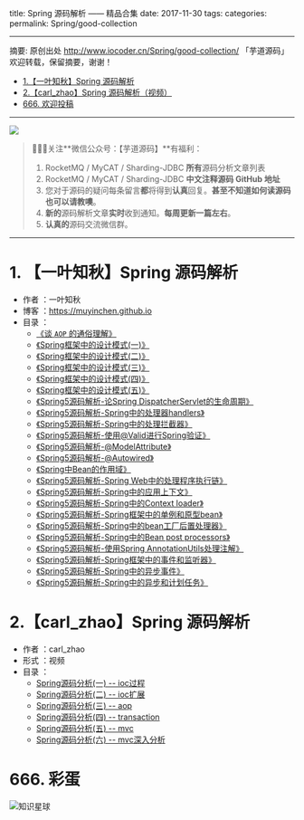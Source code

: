 title: Spring 源码解析 —— 精品合集
date: 2017-11-30
tags:
categories:
permalink: Spring/good-collection

-------

摘要: 原创出处 http://www.iocoder.cn/Spring/good-collection/ 「芋道源码」欢迎转载，保留摘要，谢谢！

- [1.【一叶知秋】Spring 源码解析](http://www.iocoder.cn/Spring/good-collection/)
- [2.【carl_zhao】Spring 源码解析（视频）](http://www.iocoder.cn/Spring/good-collection/)
- [666. 欢迎投稿](http://www.iocoder.cn/Spring/good-collection/)

-------

![](http://www.iocoder.cn/images/common/wechat_mp_2017_07_31.jpg)

> 🙂🙂🙂关注**微信公众号：【芋道源码】**有福利：
> 1. RocketMQ / MyCAT / Sharding-JDBC **所有**源码分析文章列表
> 2. RocketMQ / MyCAT / Sharding-JDBC **中文注释源码 GitHub 地址**
> 3. 您对于源码的疑问每条留言**都**将得到**认真**回复。**甚至不知道如何读源码也可以请教噢**。
> 4. **新的**源码解析文章**实时**收到通知。**每周更新一篇左右**。  
> 5. **认真的**源码交流微信群。

-------

# 1. 【一叶知秋】Spring 源码解析

* 作者 ：一叶知秋
* 博客 ：https://muyinchen.github.io
* 目录 ：
    * [《谈 `AOP` 的通俗理解》](https://muyinchen.github.io/2016/12/25/%E8%B0%88%20%60AOP%60%20%E7%9A%84%E9%80%9A%E4%BF%97%E7%90%86%E8%A7%A3/) 
    * [《Spring框架中的设计模式(一)》](http://t.cn/RK1hMF4) 
    * [《Spring框架中的设计模式(二)》](http://t.cn/RKrAuow) 
    * [《Spring框架中的设计模式(三)》](http://t.cn/R9Ldghf) 
    * [《Spring框架中的设计模式(四)》](http://t.cn/R94pk5m) 
    * [《Spring框架中的设计模式(五)》](http://t.cn/RYCouce/) 
    * [《Spring5源码解析-论Spring DispatcherServlet的生命周期》](https://muyinchen.github.io/2017/08/02/Spring5%E6%BA%90%E7%A0%81%E8%A7%A3%E6%9E%90-%E8%AE%BASpring%20DispatcherServlet%E7%9A%84%E7%94%9F%E5%91%BD%E5%91%A8%E6%9C%9F/) 
    * [《Spring5源码解析-Spring中的处理器handlers》](https://muyinchen.github.io/2017/08/05/Spring5%E6%BA%90%E7%A0%81%E8%A7%A3%E6%9E%90-Spring%E4%B8%AD%E7%9A%84%E5%A4%84%E7%90%86%E5%99%A8handlers/) 
    * [《Spring5源码解析-Spring中的处理拦截器》](https://muyinchen.github.io/2017/08/07/Spring5%E6%BA%90%E7%A0%81%E8%A7%A3%E6%9E%90-Spring%E4%B8%AD%E7%9A%84%E5%A4%84%E7%90%86%E6%8B%A6%E6%88%AA%E5%99%A8/) 
    * [《Spring5源码解析-使用@Valid进行Spring验证》](https://muyinchen.github.io/2017/08/11/Spring5%E6%BA%90%E7%A0%81%E8%A7%A3%E6%9E%90-%E4%BD%BF%E7%94%A8@Valid%E8%BF%9B%E8%A1%8CSpring%E9%AA%8C%E8%AF%81/)
    * [《Spring5源码解析-@ModelAttribute》](https://muyinchen.github.io/2017/08/17/Spring5%E6%BA%90%E7%A0%81%E8%A7%A3%E6%9E%90-@ModelAttribute/)
    * [《Spring5源码解析-@Autowired》](https://muyinchen.github.io/2017/08/23/Spring5%E6%BA%90%E7%A0%81%E8%A7%A3%E6%9E%90-@Autowired/)
    * [《Spring中Bean的作用域》](https://muyinchen.github.io/2017/08/25/Spring%E4%B8%AD%E7%9A%84%E4%BD%9C%E7%94%A8%E5%9F%9F/)
    * [《Spring5源码解析-Spring Web中的处理程序执行链》](https://muyinchen.github.io/2017/08/28/Spring5%E6%BA%90%E7%A0%81%E8%A7%A3%E6%9E%90-Spring%20Web%E4%B8%AD%E7%9A%84%E5%A4%84%E7%90%86%E7%A8%8B%E5%BA%8F%E6%89%A7%E8%A1%8C%E9%93%BE/)
    * [《Spring5源码解析-Spring中的应用上下文》](https://muyinchen.github.io/2017/09/08/Spring5%E6%BA%90%E7%A0%81%E8%A7%A3%E6%9E%90-Spring%E4%B8%AD%E7%9A%84%E5%BA%94%E7%94%A8%E4%B8%8A%E4%B8%8B%E6%96%87/)
    * [《Spring5源码解析-Spring中的Context loader》](https://muyinchen.github.io/2017/09/12/Spring5%E6%BA%90%E7%A0%81%E8%A7%A3%E6%9E%90-Spring%E4%B8%AD%E7%9A%84Context%20loader/)
    * [《Spring5源码解析-Spring框架中的单例和原型bean》](https://muyinchen.github.io/2017/09/15/Spring5%E6%BA%90%E7%A0%81%E8%A7%A3%E6%9E%90-Spring%E6%A1%86%E6%9E%B6%E4%B8%AD%E7%9A%84%E5%8D%95%E4%BE%8B%E5%92%8C%E5%8E%9F%E5%9E%8Bbean/)
    * [《Spring5源码解析-Spring中的bean工厂后置处理器》](https://muyinchen.github.io/2017/09/16/Spring5%E6%BA%90%E7%A0%81%E8%A7%A3%E6%9E%90-Spring%E4%B8%AD%E7%9A%84bean%E5%B7%A5%E5%8E%82%E5%90%8E%E7%BD%AE%E5%A4%84%E7%90%86%E5%99%A8/)
    * [《Spring5源码解析-Spring中的Bean post processors》](https://muyinchen.github.io/2017/09/18/Spring5%E6%BA%90%E7%A0%81%E8%A7%A3%E6%9E%90-Spring%E4%B8%AD%E7%9A%84Bean%20post%20processors/)
    * [《Spring5源码解析-使用Spring AnnotationUtils处理注解》](https://muyinchen.github.io/2017/09/22/Spring5%E6%BA%90%E7%A0%81%E8%A7%A3%E6%9E%90-%E4%BD%BF%E7%94%A8Spring%20AnnotationUtils%E5%A4%84%E7%90%86%E6%B3%A8%E8%A7%A3/)
    * [《Spring5源码解析-Spring框架中的事件和监听器》](https://muyinchen.github.io/2017/09/27/Spring5%E6%BA%90%E7%A0%81%E8%A7%A3%E6%9E%90-Spring%E6%A1%86%E6%9E%B6%E4%B8%AD%E7%9A%84%E4%BA%8B%E4%BB%B6%E5%92%8C%E7%9B%91%E5%90%AC%E5%99%A8/)
    * [《Spring5源码解析-Spring中的异步事件》](https://muyinchen.github.io/2017/09/28/Spring5%E6%BA%90%E7%A0%81%E8%A7%A3%E6%9E%90-Spring%E4%B8%AD%E7%9A%84%E5%BC%82%E6%AD%A5%E4%BA%8B%E4%BB%B6/)
    * [《Spring5源码解析-Spring中的异步和计划任务》](https://muyinchen.github.io/2017/10/17/Spring5%E6%BA%90%E7%A0%81%E8%A7%A3%E6%9E%90-Spring%E4%B8%AD%E7%9A%84%E5%BC%82%E6%AD%A5%E5%92%8C%E8%AE%A1%E5%88%92%E4%BB%BB%E5%8A%A1/)

# 2.【carl_zhao】Spring 源码解析

* 作者 ：carl_zhao
* 形式 ：视频
* 目录 ：
    * [Spring源码分析(一) -- ioc过程](https://segmentfault.com/l/1500000011675048?r=bPN0Ir)
    * [Spring源码分析(二) -- ioc扩展](https://segmentfault.com/l/1500000011693787?r=bPN0Ir)
    * [Spring源码分析(三) -- aop](https://segmentfault.com/l/1500000011694029?r=bPN0Ir) 
    * [Spring源码分析(四) -- transaction](https://segmentfault.com/l/1500000011694153?r=bPN0Ir)
    * [Spring源码分析(五) -- mvc](https://segmentfault.com/l/1500000011697421?r=bPN0Ir)
    * [Spring源码分析(六) -- mvc深入分析](https://segmentfault.com/l/1500000011697538?r=bPN0Ir)

# 666. 彩蛋

![知识星球](http://www.iocoder.cn/images/Architecture/2017_12_29/01.png)

